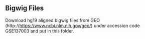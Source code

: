 ## Bigwig Files

Download hg19 aligned bigwig files from GEO (http://https://www.ncbi.nlm.nih.gov/geo/) under accession code GSE137003 and put in this folder.
